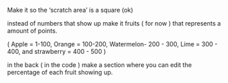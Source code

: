 Make it so the ‘scratch area’ is a square (ok)

instead of numbers that show up make it fruits ( for now ) that represents a amount of points.

( Apple = 1-100, Orange = 100-200, Watermelon- 200 - 300, Lime = 300 - 400, and strawberry = 400 - 500 ) 

in the back ( in the code ) make a section where you can edit the percentage of each fruit showing up.